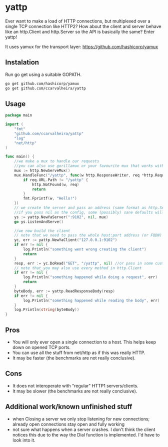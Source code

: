 # yattp
Ever want to make a load of HTTP connections, but multiplexed over a single TCP connection like HTTP2?
How about the client and server behave like an http.Client and http.Server so the API is basically the same?
Enter yattp!

It uses yamux for the transport layer: https://github.com/hashicorp/yamux

## Instalation

Run go get using a suitable GOPATH.
```Bash
go get github.com/hashicorp/yamux
go get github.com/ccarvalheira/yattp
```

## Usage

```Go
package main

import (
	"fmt"
	"github.com/ccarvalheira/yattp"
	"log"
	"net/http"
)

func main() {
	//we make a mux to handle our requests
	//you can also use gorillamux or your favourite mux that works with http.Server
	mux := http.NewServeMux()
	mux.HandleFunc("/yattp", func(w http.ResponseWriter, req *http.Request) {
		if req.URL.Path != "/yattp" {
			http.NotFound(w, req)
			return
		}
		fmt.Fprintf(w, "Hello!")
	})
	// we create the server and pass an address (same format as http.Server), a *yamux.Config and the mux
	//if you pass nil as the config, some (possibly) sane defaults will be used
	ys := yattp.NewYaServer(":9102", nil, mux)
	go ys.ListenAndServe()

	//we now build the client
	// note that we need to pass the whole host:port address (or FQDN)
	yc, err := yattp.NewYaClient("127.0.0.1:9102")
	if err != nil {
		log.Println("something went wrong creating the client")
		return
	}
	resp, err := yc.DoRead("GET", "/yattp", nil) //or pass in some custom headers
	// note that you may also use every method in http.Client
	if err != nil {
		log.Println("something happened while doing a request", err)
		return
	}
	byteBody, err := yattp.ReadResponseBody(resp)
	if err != nil {
		log.Println("something happened while reading the body", err)
	}
	log.Println(string(byteBody))
}
```

## Pros

* You will only ever open a single connection to a host. This helps keep down on opened TCP ports.
* You can use all the stuff from net/http as if this was really HTTP.
* It may be faster (the benchmarks are not really conclusive).

## Cons

* It does not interoperate with "regular" HTTP1 servers/clients.
* It may be slower (the benchmarks are not really conclusive).

## Additional work/known unfinished stuff

* when Closing a server we only stop listening for new connections; already open connections stay open and fully working
* not sure what happens when a server crashes. I don't think the client notices this due to the way the Dial function is implemented. I'd have to look into it.
